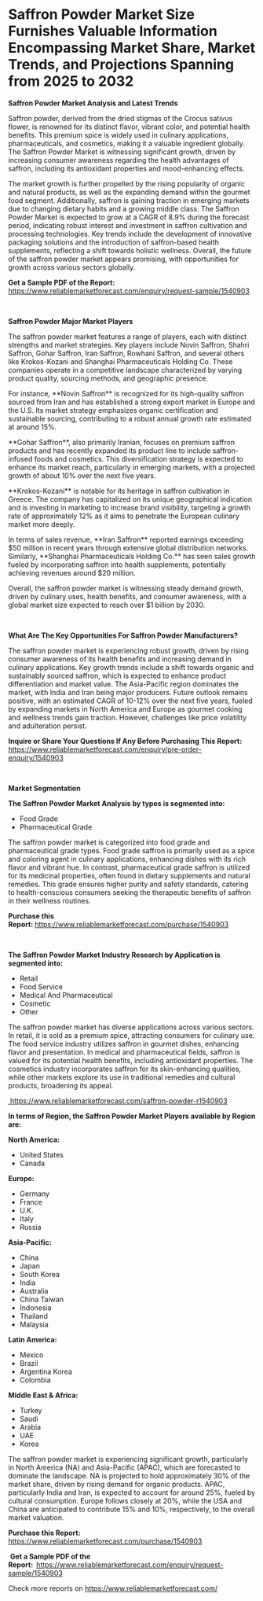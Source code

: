 <p><h1>Saffron Powder Market Size Furnishes Valuable Information Encompassing Market Share, Market Trends, and Projections Spanning from 2025 to 2032</h1></p><p><strong>Saffron Powder Market Analysis and Latest Trends</strong></p>
<p><p>Saffron powder, derived from the dried stigmas of the Crocus sativus flower, is renowned for its distinct flavor, vibrant color, and potential health benefits. This premium spice is widely used in culinary applications, pharmaceuticals, and cosmetics, making it a valuable ingredient globally. The Saffron Powder Market is witnessing significant growth, driven by increasing consumer awareness regarding the health advantages of saffron, including its antioxidant properties and mood-enhancing effects. </p><p>The market growth is further propelled by the rising popularity of organic and natural products, as well as the expanding demand within the gourmet food segment. Additionally, saffron is gaining traction in emerging markets due to changing dietary habits and a growing middle class. The Saffron Powder Market is expected to grow at a CAGR of 8.9% during the forecast period, indicating robust interest and investment in saffron cultivation and processing technologies. Key trends include the development of innovative packaging solutions and the introduction of saffron-based health supplements, reflecting a shift towards holistic wellness. Overall, the future of the saffron powder market appears promising, with opportunities for growth across various sectors globally.</p></p>
<p><strong>Get a Sample PDF of the Report:&nbsp;</strong> <a href="https://www.reliablemarketforecast.com/enquiry/request-sample/1540903?utm_campaign=3194&utm_medium=2&utm_source=Github&utm_content=ia&utm_term=08032025&utm_id=saffron-powder">https://www.reliablemarketforecast.com/enquiry/request-sample/1540903</a></p>
<p>&nbsp;</p>
<p><strong>Saffron Powder Major Market Players</strong></p>
<p><p>The saffron powder market features a range of players, each with distinct strengths and market strategies. Key players include Novin Saffron, Shahri Saffron, Gohar Saffron, Iran Saffron, Rowhani Saffron, and several others like Krokos-Kozani and Shanghai Pharmaceuticals Holding Co. These companies operate in a competitive landscape characterized by varying product quality, sourcing methods, and geographic presence.</p><p>For instance, **Novin Saffron** is recognized for its high-quality saffron sourced from Iran and has established a strong export market in Europe and the U.S. Its market strategy emphasizes organic certification and sustainable sourcing, contributing to a robust annual growth rate estimated at around 15%.</p><p>**Gohar Saffron**, also primarily Iranian, focuses on premium saffron products and has recently expanded its product line to include saffron-infused foods and cosmetics. This diversification strategy is expected to enhance its market reach, particularly in emerging markets, with a projected growth of about 10% over the next five years.</p><p>**Krokos-Kozani** is notable for its heritage in saffron cultivation in Greece. The company has capitalized on its unique geographical indication and is investing in marketing to increase brand visibility, targeting a growth rate of approximately 12% as it aims to penetrate the European culinary market more deeply.</p><p>In terms of sales revenue, **Iran Saffron** reported earnings exceeding $50 million in recent years through extensive global distribution networks. Similarly, **Shanghai Pharmaceuticals Holding Co.** has seen sales growth fueled by incorporating saffron into health supplements, potentially achieving revenues around $20 million.</p><p>Overall, the saffron powder market is witnessing steady demand growth, driven by culinary uses, health benefits, and consumer awareness, with a global market size expected to reach over $1 billion by 2030.</p></p>
<p>&nbsp;</p>
<p><strong>What Are The Key Opportunities For Saffron Powder Manufacturers?</strong></p>
<p><p>The saffron powder market is experiencing robust growth, driven by rising consumer awareness of its health benefits and increasing demand in culinary applications. Key growth trends include a shift towards organic and sustainably sourced saffron, which is expected to enhance product differentiation and market value. The Asia-Pacific region dominates the market, with India and Iran being major producers. Future outlook remains positive, with an estimated CAGR of 10-12% over the next five years, fueled by expanding markets in North America and Europe as gourmet cooking and wellness trends gain traction. However, challenges like price volatility and adulteration persist.</p></p>
<p><strong>Inquire or Share Your Questions If Any Before Purchasing This Report:</strong> <a href="https://www.reliablemarketforecast.com/enquiry/pre-order-enquiry/1540903?utm_campaign=3194&utm_medium=2&utm_source=Github&utm_content=ia&utm_term=08032025&utm_id=saffron-powder">https://www.reliablemarketforecast.com/enquiry/pre-order-enquiry/1540903</a></p>
<p>&nbsp;</p>
<p><strong>Market Segmentation</strong></p>
<p><strong>The Saffron Powder Market Analysis by types is segmented into:</strong></p>
<p><ul><li>Food Grade</li><li>Pharmaceutical Grade</li></ul></p>
<p><p>The saffron powder market is categorized into food grade and pharmaceutical grade types. Food grade saffron is primarily used as a spice and coloring agent in culinary applications, enhancing dishes with its rich flavor and vibrant hue. In contrast, pharmaceutical grade saffron is utilized for its medicinal properties, often found in dietary supplements and natural remedies. This grade ensures higher purity and safety standards, catering to health-conscious consumers seeking the therapeutic benefits of saffron in their wellness routines.</p></p>
<p><strong>Purchase this Report:&nbsp;</strong><a href="https://www.reliablemarketforecast.com/purchase/1540903?utm_campaign=3194&utm_medium=2&utm_source=Github&utm_content=ia&utm_term=08032025&utm_id=saffron-powder">https://www.reliablemarketforecast.com/purchase/1540903</a></p>
<p>&nbsp;</p>
<p><strong>The Saffron Powder Market Industry Research by Application is segmented into:</strong></p>
<p><ul><li>Retail</li><li>Food Service</li><li>Medical And Pharmaceutical</li><li>Cosmetic</li><li>Other</li></ul></p>
<p><p>The saffron powder market has diverse applications across various sectors. In retail, it is sold as a premium spice, attracting consumers for culinary use. The food service industry utilizes saffron in gourmet dishes, enhancing flavor and presentation. In medical and pharmaceutical fields, saffron is valued for its potential health benefits, including antioxidant properties. The cosmetics industry incorporates saffron for its skin-enhancing qualities, while other markets explore its use in traditional remedies and cultural products, broadening its appeal.</p></p>
<p><a href="https://www.reliablemarketforecast.com/saffron-powder-r1540903?utm_campaign=3194&utm_medium=2&utm_source=Github&utm_content=ia&utm_term=08032025&utm_id=saffron-powder">&nbsp;https://www.reliablemarketforecast.com/saffron-powder-r1540903</a></p>
<p><strong>In terms of Region, the Saffron Powder Market Players available by Region are:</strong></p>
<p>
    <p> <strong> North America: </strong>
        <ul>
            <li>United States</li>
            <li>Canada</li>
        </ul>
        </p> 
    <p> <strong> Europe: </strong>
        <ul>
            <li>Germany</li>
            <li>France</li>
            <li>U.K.</li>
            <li>Italy</li>
            <li>Russia</li>
        </ul>
        </p> 
    <p> <strong> Asia-Pacific: </strong>
        <ul>
            <li>China</li>
            <li>Japan</li>
            <li>South Korea</li>
            <li>India</li>
            <li>Australia</li>
            <li>China Taiwan</li>
            <li>Indonesia</li>
            <li>Thailand</li>
            <li>Malaysia</li>
        </ul>
        </p> 
    <p> <strong> Latin America: </strong>
        <ul>
            <li>Mexico</li>
            <li>Brazil</li>
            <li>Argentina Korea</li>
            <li>Colombia</li>
        </ul>
        </p> 
    <p> <strong> Middle East & Africa: </strong>
        <ul>
            <li>Turkey</li>
            <li>Saudi</li>
            <li>Arabia</li>
            <li>UAE</li>
            <li>Korea</li>
        </ul>
    </p>
    </p>
<p><p>The saffron powder market is experiencing significant growth, particularly in North America (NA) and Asia-Pacific (APAC), which are forecasted to dominate the landscape. NA is projected to hold approximately 30% of the market share, driven by rising demand for organic products. APAC, particularly India and Iran, is expected to account for around 25%, fueled by cultural consumption. Europe follows closely at 20%, while the USA and China are anticipated to contribute 15% and 10%, respectively, to the overall market valuation.</p></p>
<p><strong>Purchase this Report: </strong><a href="https://www.reliablemarketforecast.com/purchase/1540903?utm_campaign=3194&utm_medium=2&utm_source=Github&utm_content=ia&utm_term=08032025&utm_id=saffron-powder">https://www.reliablemarketforecast.com/purchase/1540903</a></p>
<p>&nbsp;<strong>Get a Sample PDF of the Report:&nbsp;&nbsp;</strong><a href="https://www.reliablemarketforecast.com/enquiry/request-sample/1540903?utm_campaign=3194&utm_medium=2&utm_source=Github&utm_content=ia&utm_term=08032025&utm_id=saffron-powder">https://www.reliablemarketforecast.com/enquiry/request-sample/1540903</a></p>
<p><strong></strong></p>
<p>Check more reports on <a href="https://www.reliablemarketforecast.com/?utm_campaign=3194&utm_medium=2&utm_source=Github&utm_content=ia&utm_term=08032025&utm_id=saffron-powder">https://www.reliablemarketforecast.com/</a></p>